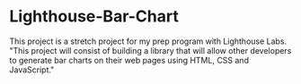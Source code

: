 # Lighthouse-Bar-Chart
This project is a stretch project for my prep program with Lighthouse Labs.
"This project will consist of building a library that will allow other developers to generate bar charts on their web pages using HTML, CSS and JavaScript."